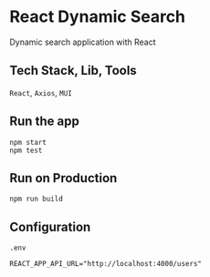# React Dynamic Search
Dynamic search application with React


## Tech Stack, Lib, Tools
`React`, `Axios`, `MUI`


## Run the app
```
npm start
npm test
```

## Run on Production
```
npm run build
```

## Configuration
`.env`
```
REACT_APP_API_URL="http://localhost:4000/users"
```